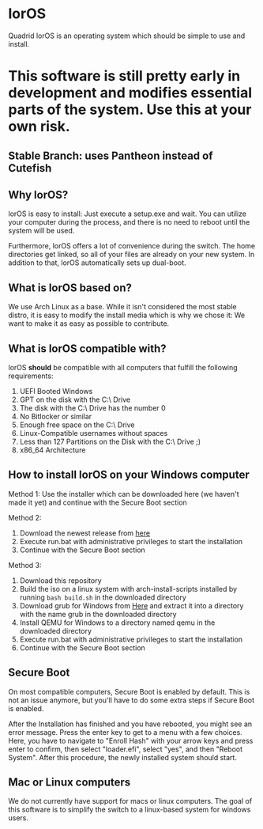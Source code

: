 # lorOS
Quadrid lorOS is an operating system which should be simple to use and install.

# This software is still pretty early in development and modifies essential parts of the system. Use this at your own risk.
## Stable Branch: uses Pantheon instead of Cutefish

## Why lorOS?
lorOS is easy to install: Just execute a setup.exe and wait. You can utilize your computer during the process, and there is no need to reboot until the system will be used.

Furthermore, lorOS offers a lot of convenience during the switch. The home directories get linked, so all of your files are already on your new system. In addition to that, lorOS automatically sets up dual-boot.

## What is lorOS based on?
We use Arch Linux as a base. While it isn't considered the most stable distro, it is easy to modify the install media which is why we chose it: We want to make it as easy as possible to contribute.

## What is lorOS compatible with?
lorOS **should** be compatible with all computers that fulfill the following requirements:
 
 1) UEFI Booted Windows
 2) GPT on the disk with the C:\ Drive
 3) The disk with the C:\ Drive has the number 0
 4) No Bitlocker or similar
 5) Enough free space on the C:\ Drive
 6) Linux-Compatible usernames without spaces
 7) Less than 127 Partitions on the Disk with the C:\ Drive ;)
 8) x86_64 Architecture
 
 ## How to install lorOS on your Windows computer
Method 1: Use the installer which can be downloaded here (we haven't made it yet) and continue with the Secure Boot section

Method 2:
1) Download the newest release from [here](https://github.com/Quadrid/lorOS/releases)
2) Execute run.bat with administrative privileges to start the installation
3) Continue with the Secure Boot section

Method 3:
1) Download this repository
2) Build the iso on a linux system with arch-install-scripts installed by running `bash build.sh` in the downloaded directory
3) Download grub for Windows from [Here](https://ftp.gnu.org/gnu/grub/grub-2.06-for-windows.zip) and extract it into a directory with the name grub in the downloaded directory
4) Install QEMU for Windows to a directory named qemu in the downloaded directory
5) Execute run.bat with administrative privileges to start the installation
6) Continue with the Secure Boot section

## Secure Boot
On most compatible computers, Secure Boot is enabled by default. This is not an issue anymore, but you'll have to do some extra steps if Secure Boot is enabled.

After the Installation has finished and you have rebooted, you might see an error message. Press the enter key to get to a menu with a few choices. Here, you have to navigate to "Enroll Hash" with your arrow keys and press enter to confirm, then select "loader.efi", select "yes", and then "Reboot System". After this procedure, the newly installed system should start.

## Mac or Linux computers
We do not currently have support for macs or linux computers. The goal of this software is to simplify the switch to a linux-based system for windows users.
